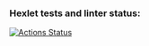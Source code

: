 ### Hexlet tests and linter status:
[![Actions Status](https://github.com/KaterinaBu/frontend-project-lvl1/workflows/hexlet-check/badge.svg)](https://github.com/KaterinaBu/frontend-project-lvl1/actions)